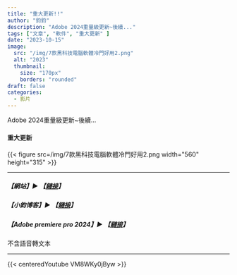```yaml
---
title: "重大更新!!"
author: "鈞鈞"
description: "Adobe 2024重量級更新~後續..."
tags: ["文章", "軟件", "重大更新" ]
date: "2023-10-15"
image:
  src: "/img/7款黑科技電腦軟體冷門好用2.png"
  alt: "2023"
  thumbnail:
    size: "170px"
    borders: "rounded"
draft: false
categories:
  - 影片
---
```

Adobe 2024重量級更新~後續...
<!--more-->
#### 重大更新

<left>{{< figure src=/img/7款黑科技電腦軟體冷門好用2.png width="560" height="315" >}}</left>


---

#####  【網站】▶ 【[鏈接](http://jiunstudio.great-site.net/)】

#####  【小鈞博客】▶ 【[鏈接](https://jiun8631.vercel.app/)】

##### 【Adobe premiere pro 2024】▶ 【[鏈接](https://drive.google.com/file/d/1TCPK6GjBq3p2J8iSQWRPgBVaI4Ynuw09/view?usp=sharing)】
 不含語音轉文本


---
{{< centeredYoutube VM8WKy0jByw >}}
